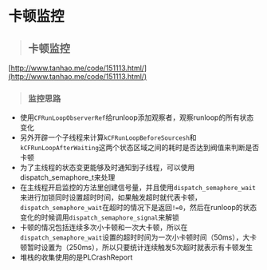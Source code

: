 # 卡顿监控

> ## 卡顿监控

[http://www.tanhao.me/code/151113.html/](http://www.tanhao.me/code/151113.html/)

> ### 监控思路

* 使用`CFRunLoopObserverRef`给runloop添加观察者，观察runloop的所有状态变化
* 另外开辟一个子线程来计算`kCFRunLoopBeforeSourcesh`和`kCFRunLoopAfterWaiting`这两个状态区域之间的耗时是否达到阀值来判断是否卡顿
* 为了主线程的状态变更能够及时通知到子线程，可以使用dispatch\_semaphore\_t来处理
* 在主线程开启监控的方法里创建信号量，并且使用`dispatch_semaphore_wait`来进行加锁同时设置超时时间，如果触发超时就代表卡顿，`dispatch_semaphore_wait`在超时的情况下是返回`!=0`，然后在runloop的状态变化的时候调用`dispatch_semaphore_signal`来解锁
* 卡顿的情况包括连续多次小卡顿和一次大卡顿，所以在`dispatch_semaphore_wait`设置的超时时间为一次小卡顿时间（50ms），大卡顿暂时设置为（250ms），所以只要统计连续触发5次超时就表示有卡顿发生
* 堆栈的收集使用的是PLCrashReport

